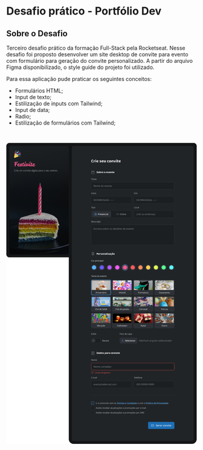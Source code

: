 # Desafio prático - Portfólio Dev

## Sobre o Desafio

Terceiro desafio prático da formação Full-Stack pela Rocketseat. Nesse desafio 
foi proposto desenvolver um site desktop de convite para evento com formulário para geração do convite personalizado.
A partir do arquivo Figma disponibilizado, o style guide do projeto foi utilizado.

Para essa aplicação pude praticar os seguintes conceitos:

* Formulários HTML;
* Input de texto;
* Estilização de inputs com Tailwind;
* Input de data;
* Radio;
* Estilização de formulários com Tailwind;

<br>

![Cover do Projeto](./src/assets/Thumbnail.png)